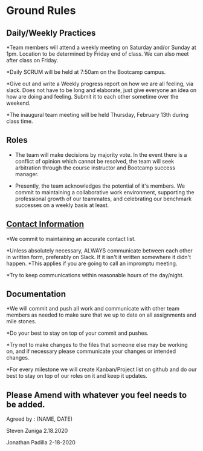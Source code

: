 # **Ground Rules**

## **Daily/Weekly Practices**
*Team members will attend a weekly meeting on Saturday and/or Sunday at 1pm. Location to be determined by Friday end of class. We can also meet after class on Friday.

*Daily SCRUM will be held at 7:50am on the Bootcamp campus.

*Give out and write a Weekly progress report on how we are all feeling, via slack. Does not have to be long and elaborate, just give everyone an idea on how are doing and feeling. Submit it to each other sometime over the weekend.

*The inaugural team meeting will be held Thursday, February 13th during class time.



## **Roles**
* The team will make decisions by majority vote. In the event there is a conflict of opinion which cannot be resolved, the team will seek arbitration through the course instructor and Bootcamp success manager.

* Presently, the team acknowledges the potential of it's members. We commit to maintaining a collaborative work environment,
supporting the professional growth of our teammates, and celebrating our benchmark successes on a weekly basis at least.



## [**Contact Information**](contact-info.md)
*We commit to maintaining an accurate contact list.

*Unless absolutely necessary, ALWAYS communicate between each other in written form, preferably on Slack. If it isn't it written somewhere it didn't happen.
  *This applies if you are going to call an impromptu meeting.

*Try to keep communications within reasonable hours of the day/night.



## **Documentation**
*We will commit and push all work and communicate with other team members as needed to make sure that we up to date on all assignments and mile stones.

*Do your best to stay on top of your commit and pushes.

*Try not to make changes to the files that someone else may be working on, and if necessary please communicate your changes or intended changes.

*For every milestone we will create Kanban/Project list on github and do our best to stay on top of our roles on it and keep it updates.

## Please Amend with whatever you feel needs to be added.

Agreed by : (NAME, DATE)

Steven Zuniga 2.18.2020

Jonathan Padilla 2-18-2020
